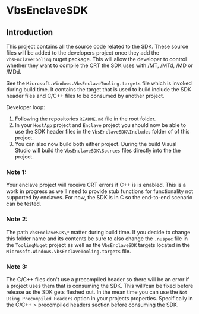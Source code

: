 VbsEnclaveSDK
================

Introduction
------------
This project contains all the source code related to the SDK.
These source files will be added to the developers project once
they add the `VbsEnclaveTooling` nuget package. This will allow the
developer to control whether they want to compile the CRT the
SDK uses with /MT, /MTd, /MD or /MDd.

See the `Microsoft.Windows.VbsEnclaveTooling.targets` file which
is invoked during build time. It contains the target that is used
to build include the SDK header files and C/C++ files to be consumed
by another project.

Developer loop:
1. Following the repositories `README.md` file in the root folder.
1. In your `HostApp` project and `Enclave` project you should now
   be able to use the SDK header files in the `VbsEnclaveSDK\Includes`
   folder of of this project. 
1. You can also now build both either project. During the build
   Visual Studio will build the `VbsEnclaveSDK\Sources` files directly 
   into the the project. 


### Note 1:
Your enclave project will receive CRT errors if C++ is
is enabled. This is a work in progress as we'll need to
provide stub functions for functionality not supported
by enclaves. For now, the SDK is in C so the end-to-end
scenario can be tested.

### Note 2:
The path `VbsEnclaveSDK\*` matter during build time. If
you decide to change this folder name and its contents
be sure to also change the `.nuspec` file in the `ToolingNuget`
project as well as the `VbsEnclaveSDK` targets located
in the `Microsoft.Windows.VbsEnclaveTooling.targets` file.

### Note 3:
The C/C++ files don't use a precompiled header so there will
be an error if a project uses them that is consuming the SDK.
This will/can be fixed before release as the SDK gets fleshed
out. In the mean time you can use the `Not Using Precompiled Headers`
option in your projects properties. Specifically in the
C/C++ > precompiled headers section before consuming the SDK.
